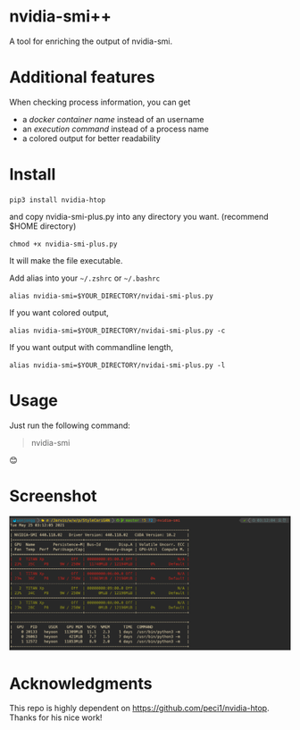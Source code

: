 # nvidia-smi++
A tool for enriching the output of nvidia-smi.

# Additional features
When checking process information, you can get
- a *docker container name* instead of an username
- an *execution command* instead of a process name
- a colored output for better readability

# Install
`pip3 install nvidia-htop`

and copy nvidia-smi-plus.py into any directory you want. (recommend $HOME directory)

`chmod +x nvidia-smi-plus.py`

It will make the file executable.

Add alias into your `~/.zshrc` or `~/.bashrc`

`alias nvidia-smi=$YOUR_DIRECTORY/nvidai-smi-plus.py`

If you want colored output,

`alias nvidia-smi=$YOUR_DIRECTORY/nvidai-smi-plus.py -c`

If you want output with commandline length,

`alias nvidia-smi=$YOUR_DIRECTORY/nvidai-smi-plus.py -l`

# Usage
Just run the following command:

> nvidia-smi

:blush:

# Screenshot
![Screenshot](screen.png)

# Acknowledgments
This repo is highly dependent on https://github.com/peci1/nvidia-htop. Thanks for his nice work!
